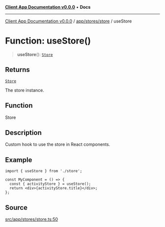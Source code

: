 [**Client App Documentation v0.0.0**](../../../../README.md) • **Docs**

***

[Client App Documentation v0.0.0](../../../../README.md) / [app/stores/store](../README.md) / useStore

# Function: useStore()

> **useStore**(): [`Store`](../interfaces/Store.md)

## Returns

[`Store`](../interfaces/Store.md)

The store instance.

## Function

Store

## Description

Custom hook to use the store in React components.

## Example

```tsx
import { useStore } from './store';

const MyComponent = () => {
  const { activityStore } = useStore();
  return <div>{activityStore.title}</div>;
};
```

## Source

[src/app/stores/store.ts:50](https://github.com/jimmykurian/Reactivities/blob/af72bfec8c51b7602f492bc9e60a71a5f447d0af/client-app/src/app/stores/store.ts#L50)
